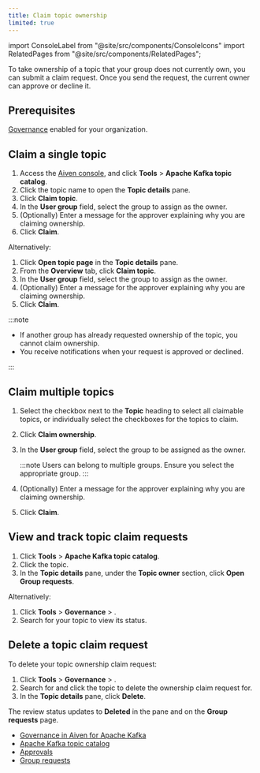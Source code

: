 ```yaml
---
title: Claim topic ownership
limited: true
---
```

import ConsoleLabel from "@site/src/components/ConsoleIcons"
import RelatedPages from "@site/src/components/RelatedPages";

To take ownership of a topic that your group does not currently own, you can submit a claim request. Once you send the request, the current owner can approve or decline it.

## Prerequisites

[Governance](/docs/products/kafka/howto/enable-governance) enabled for your organization.

## Claim a single topic

1. Access the [Aiven console](https://console.aiven.io/), and
   click **Tools** > **Apache Kafka topic catalog**.
1. Click the topic name to open the **Topic details** pane.
1. Click **Claim topic**.
1. In the **User group** field, select the group to assign as the owner.
1. (Optionally) Enter a message for the approver explaining why you are claiming ownership.
1. Click **Claim**.

Alternatively:

1. Click **Open topic page** in  the **Topic details** pane.
1. From the **Overview** tab, click **Claim topic**.
1. In the **User group** field, select the group to assign as the owner.
1. (Optionally) Enter a message for the approver explaining why you are claiming ownership.
1. Click **Claim**.

:::note

- If another group has already requested ownership of the topic, you
  cannot claim ownership.
- You receive notifications when your request is approved or declined.

:::

## Claim multiple topics

1. Select the checkbox next to the **Topic** heading to select all claimable topics,
   or individually select the checkboxes for the topics to claim.
1. Click **Claim ownership**.
1. In the **User group** field, select the group to be assigned as the owner.

   :::note
   Users can belong to multiple groups. Ensure you select the appropriate group.
   :::

1. (Optionally) Enter a message for the approver explaining why you are claiming ownership.
1. Click **Claim**.

## View and track topic claim requests

1. Click **Tools** > **Apache Kafka topic catalog**.
1. Click the topic.
1. In the **Topic details** pane, under the **Topic owner** section, click
   **Open Group requests**.

Alternatively:

1. Click **Tools** > **Governance** > **<ConsoleLabel name="Group requests"/>**.
1. Search for your topic to view its status.

## Delete a topic claim request

To delete your topic ownership claim request:

1. Click **Tools** > **Governance** > **<ConsoleLabel name="Group requests"/>**.
1. Search for and click the topic to delete the ownership claim request for.
1. In the **Topic details** pane, click **Delete**.

The review status updates to **Deleted** in the pane and on the **Group requests** page.

<RelatedPages/>

- [Governance in Aiven for Apache Kafka](/docs/products/kafka/concepts/governance-overview)
- [Apache Kafka topic catalog](/docs/products/kafka/concepts/topic-catalog-overview)
- [Approvals](/docs/products/kafka/howto/approvals)
- [Group requests](/docs/products/kafka/howto/group-requests)
